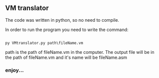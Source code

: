 ## VM translator
The code was written in python,
so no need to compile.

In order to run the program you need to write the command:

```

py VMtranslator.py path\fileName.vm

```
path is the path of fileName.vm in the computer.
The output file will be in the path of fileName.vm and it's name will be fileName.asm

### enjoy...